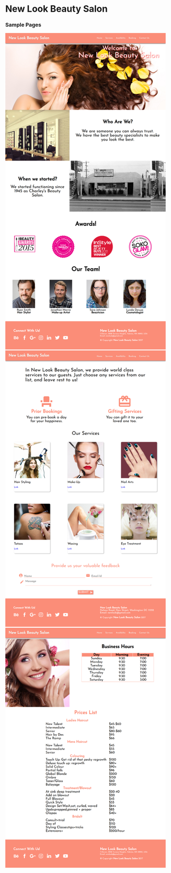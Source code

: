 # New Look Beauty Salon

### Sample Pages

<img src="./images/p1.png" width="540px"/> <br>
<img src="./images/p2.png" width="540px"/> <br>
<img src="./images/p3.png" width="540px"/> <br>
